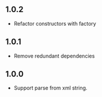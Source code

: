 ## 1.0.2

* Refactor constructors with factory

## 1.0.1

* Remove redundant dependencies

## 1.0.0

* Support parse from xml string.
